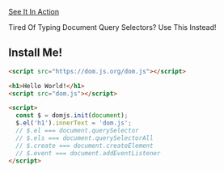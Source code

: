 [See It In Action](test.html)

Tired Of Typing Document Query Selectors? Use This Instead!

## Install Me!
```html
<script src="https://dom.js.org/dom.js"></script>
```

```html
<h1>Hello World!</h1>
<script src="dom.js"></script>

<script>
  const $ = domjs.init(document);
  $.el('h1').innerText = 'dom.js';
  // $.el === document.querySelector
  // $.els === document.querySelectorAll
  // $.create === document.createElement
  // $.event === document.addEventListener
</script>
```
